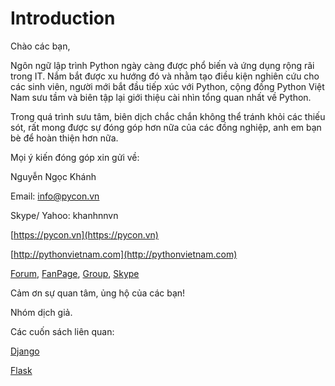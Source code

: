 # Introduction

Chào các bạn,

Ngôn ngữ lập trình Python ngày càng được phổ biến và ứng dụng rộng rãi trong IT. Nắm bắt được xu hướng đó và nhằm tạo điều kiện nghiên cứu cho các sinh viên, người mới bắt đầu tiếp xúc với Python, cộng đồng Python Việt Nam sưu tầm và biên tập lại giới thiệu cài nhìn tổng quan nhất về Python.

Trong quá trình sưu tâm, biên dịch chắc chắn không thể tránh khỏi các thiếu sót, rất mong được sự đóng góp hơn nữa của các đồng nghiệp, anh em bạn bè để hoàn thiện hơn nữa.

Mọi ý kiến đóng góp xin gửi về:

Nguyễn Ngọc Khánh

Email: info@pycon.vn

Skype/ Yahoo: khanhnnvn

[https://pycon.vn](https://pycon.vn)

[http://pythonvietnam.com](http://pythonvietnam.com)

[Forum](http://pycon.vn), [FanPage](https://www.facebook.com/pythonvietnam), [Group](https://www.facebook.com/groups/pythonvn/), [Skype](https://join.skype.com/JdrqL4K68uky)

Cảm ơn sự quan tâm, ủng hộ của các bạn!

Nhóm dịch giả.

Các cuốn sách liên quan:

[Django](https://django.pythonvietnam.info)

[Flask](https://flask.pythonvietnam.info)

